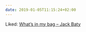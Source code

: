 ```yaml
---
date: 2019-01-05T11:15:24+02:00
---
```


Liked: [What’s in my bag – Jack Baty](https://jack.baty.net/2018/whats-in-my-bag/)
